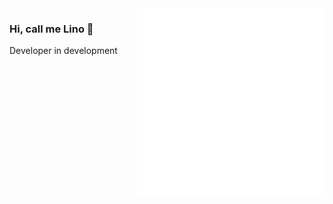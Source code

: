 <img align="right" src="https://github.com/guilhermelinosx/guilhermelinosx/blob/master/.github/illustration.gif" width="300"/>

### Hi, call me Lino 👋

Developer in development


